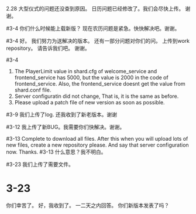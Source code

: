 2.28
大型仪式的问题还没查到原因。
日历问题已经修改了。我们会尽快上传。
谢谢。

#3-4
你们什么时候能上载新版？ 现在农历问题是紧急。快快解决吧。谢谢。

#3-4
好。 我们努力为送解决的版本。
还有一部分问题对你们的问。 上传到work repository。
请告诉我们吧。 谢谢。

#3-4
1. The PlayerLimit value in shard.cfg of welcome_service and frontend_service has 5000, but the value is 2000 in the code of frontend_service.  Also, the frontend_service doesnt get the value from shard.conf file.
2. Server configuratin did not change, That is, it is the same as before.
3. Please upload a patch file of new version as soon as possible.

#3-9
我们上传了log. 还我收到了新老版本。谢谢

#3-12
我上传了新BUG。我需要你们快解决。谢谢。

#3-13
Complete to download all files. After this when you will upload lots of new files, create a new repository please. 
And say that server configuration now.
Thanks.
#3-13
什么意思？我不明白。

#3-23
我们上传了需要文件。

# 3-23
你们幸苦了。 好，我收到了。 
一二天之内回答。
你们新版本发表了吗？
